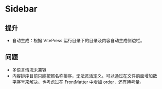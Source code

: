 # Sidebar

## 提升

- 自动生成：根据 VitePress 运行目录下的目录及内容自动生成侧边栏。

## 问题

- 多语言情况未兼容
- 内容排序目前只能按照名称排序，无法灵活定义。可以通过在文件前面增加数字序号来解决。也考虑过在 FrontMatter 中增加 order，还有待考量。
